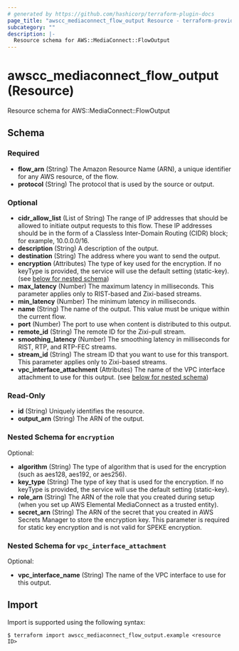 ```yaml
---
# generated by https://github.com/hashicorp/terraform-plugin-docs
page_title: "awscc_mediaconnect_flow_output Resource - terraform-provider-awscc"
subcategory: ""
description: |-
  Resource schema for AWS::MediaConnect::FlowOutput
---
```


# awscc_mediaconnect_flow_output (Resource)

Resource schema for AWS::MediaConnect::FlowOutput



<!-- schema generated by tfplugindocs -->
## Schema

### Required

- **flow_arn** (String) The Amazon Resource Name (ARN), a unique identifier for any AWS resource, of the flow.
- **protocol** (String) The protocol that is used by the source or output.

### Optional

- **cidr_allow_list** (List of String) The range of IP addresses that should be allowed to initiate output requests to this flow. These IP addresses should be in the form of a Classless Inter-Domain Routing (CIDR) block; for example, 10.0.0.0/16.
- **description** (String) A description of the output.
- **destination** (String) The address where you want to send the output.
- **encryption** (Attributes) The type of key used for the encryption. If no keyType is provided, the service will use the default setting (static-key). (see [below for nested schema](#nestedatt--encryption))
- **max_latency** (Number) The maximum latency in milliseconds. This parameter applies only to RIST-based and Zixi-based streams.
- **min_latency** (Number) The minimum latency in milliseconds.
- **name** (String) The name of the output. This value must be unique within the current flow.
- **port** (Number) The port to use when content is distributed to this output.
- **remote_id** (String) The remote ID for the Zixi-pull stream.
- **smoothing_latency** (Number) The smoothing latency in milliseconds for RIST, RTP, and RTP-FEC streams.
- **stream_id** (String) The stream ID that you want to use for this transport. This parameter applies only to Zixi-based streams.
- **vpc_interface_attachment** (Attributes) The name of the VPC interface attachment to use for this output. (see [below for nested schema](#nestedatt--vpc_interface_attachment))

### Read-Only

- **id** (String) Uniquely identifies the resource.
- **output_arn** (String) The ARN of the output.

<a id="nestedatt--encryption"></a>
### Nested Schema for `encryption`

Optional:

- **algorithm** (String) The type of algorithm that is used for the encryption (such as aes128, aes192, or aes256).
- **key_type** (String) The type of key that is used for the encryption. If no keyType is provided, the service will use the default setting (static-key).
- **role_arn** (String) The ARN of the role that you created during setup (when you set up AWS Elemental MediaConnect as a trusted entity).
- **secret_arn** (String) The ARN of the secret that you created in AWS Secrets Manager to store the encryption key. This parameter is required for static key encryption and is not valid for SPEKE encryption.


<a id="nestedatt--vpc_interface_attachment"></a>
### Nested Schema for `vpc_interface_attachment`

Optional:

- **vpc_interface_name** (String) The name of the VPC interface to use for this output.

## Import

Import is supported using the following syntax:

```shell
$ terraform import awscc_mediaconnect_flow_output.example <resource ID>
```
